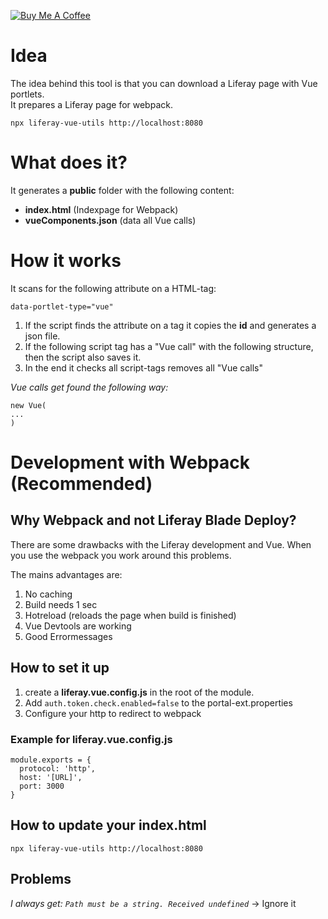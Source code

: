 <a href="https://www.buymeacoffee.com/ZtNAHqef9" target="_blank"><img src="https://www.buymeacoffee.com/assets/img/custom_images/orange_img.png" alt="Buy Me A Coffee" style="height: auto !important;width: auto !important;" ></a>

# Idea

The idea behind this tool is that you can download a Liferay page with Vue portlets. \
It prepares a Liferay page for webpack.

``npx liferay-vue-utils http://localhost:8080``

# What does it?
It generates a **public** folder with the following content:
- **index.html** (Indexpage for Webpack)
- **vueComponents.json** (data all Vue calls)

# How it works
It scans for the following attribute on a HTML-tag:
````
data-portlet-type="vue"
````
1. If the script finds the attribute on a tag it copies the **id** and generates a json file.
1. If the following script tag has a "Vue call" with the following structure, then the script also saves it.
1. In the end it checks all script-tags removes all "Vue calls"

*Vue calls get found the following way:*
````
new Vue(
...
)
````

# Development with Webpack (Recommended)

## Why Webpack and not Liferay Blade Deploy?
There are some drawbacks with the Liferay development and Vue. When you use the webpack you work around this problems.

The mains advantages are:
1. No caching
1. Build needs 1 sec
1. Hotreload (reloads the page when build is finished)
1. Vue Devtools are working
1. Good Errormessages

## How to set it up
1. create a **liferay.vue.config.js** in the root of the module.
1. Add ``auth.token.check.enabled=false`` to the portal-ext.properties
1. Configure your http to redirect to webpack


### Example for liferay.vue.config.js
````
module.exports = {
  protocol: 'http',
  host: '[URL]',
  port: 3000
}
````

## How to update your index.html
``npx liferay-vue-utils http://localhost:8080``



## Problems
*I always get: ``Path must be a string. Received undefined``* -> Ignore it
